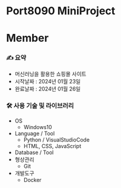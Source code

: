 # Port8090 MiniProject

# Member

### ✍️ 요약

- 머신러닝을 활용한 쇼핑몰 사이트
- 시작날짜 : 2024년 01월 23일
- 완료날짜 : 2024년 01월 26일

### 🛠 사용 기술 및 라이브러리

- OS
  - Windows10
- Language / Tool
  - Python / VisualStudioCode
  - HTML, CSS, JavaScript
- Database / Tool
- 형상관리
  - Git
- 개발도구
  - Docker
